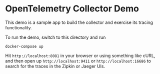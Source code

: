 # OpenTelemetry Collector Demo

This demo is a sample app to build the collector and exercise its tracing functionality.

To run the demo, switch to this directory and run

`docker-compose up`

Hit `http://localhost:8081` in your browser or using something like cURL, and then open
up `http://localhost:9411` or `http://localhost:16686` to search for the traces in the
Zipkin or Jaeger UIs.